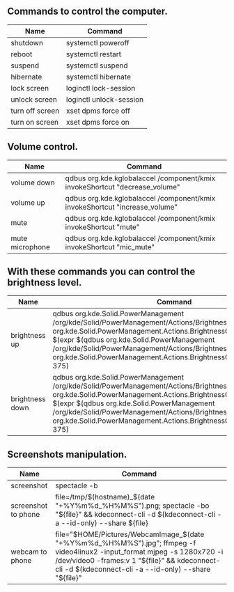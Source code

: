 ## Commands to control the computer.

Name | Command 
------------ | -------------
shutdown | systemctl poweroff   
reboot | systemctl restart
suspend | systemctl suspend
hibernate | systemctl hibernate
lock screen | loginctl lock-session
unlock screen | loginctl unlock-session
turn off screen | xset dpms force off
turn on screen | xset dpms force on

## Volume control.
Name | Command 
------------ | -------------
volume down | qdbus org.kde.kglobalaccel /component/kmix invokeShortcut "decrease_volume"
volume up | qdbus org.kde.kglobalaccel /component/kmix invokeShortcut "increase_volume"
mute | qdbus org.kde.kglobalaccel /component/kmix invokeShortcut "mute"
mute microphone | qdbus org.kde.kglobalaccel /component/kmix invokeShortcut "mic_mute"

## With these commands you can control the brightness level.
Name | Command 
------------ | -------------
brightness up | qdbus org.kde.Solid.PowerManagement /org/kde/Solid/PowerManagement/Actions/BrightnessControl org.kde.Solid.PowerManagement.Actions.BrightnessControl.setBrightness $(expr $(qdbus org.kde.Solid.PowerManagement /org/kde/Solid/PowerManagement/Actions/BrightnessControl org.kde.Solid.PowerManagement.Actions.BrightnessControl.brightness) + 375)
brightness down | qdbus org.kde.Solid.PowerManagement /org/kde/Solid/PowerManagement/Actions/BrightnessControl org.kde.Solid.PowerManagement.Actions.BrightnessControl.setBrightness $(expr $(qdbus org.kde.Solid.PowerManagement /org/kde/Solid/PowerManagement/Actions/BrightnessControl org.kde.Solid.PowerManagement.Actions.BrightnessControl.brightness) - 375)

## Screenshots manipulation.
Name | Command 
------------ | -------------
screenshot | spectacle -b
screenshot to phone | file=/tmp/$(hostname)_$(date "+%Y%m%d_%H%M%S").png; spectacle -bo "${file}" && kdeconnect-cli -d $(kdeconnect-cli -a --id-only) --share ${file}
webcam to phone | file="$HOME/Pictures/WebcamImage_$(date "+%Y%m%d_%H%M%S").jpg"; ffmpeg -f video4linux2 -input_format mjpeg -s 1280x720 -i /dev/video0 -frames:v 1 "${file}" && kdeconnect-cli -d $(kdeconnect-cli -a --id-only) --share "${file}"
